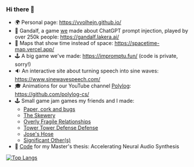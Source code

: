 ### Hi there 👋

- 🌍 Personal page: https://vvolhejn.github.io/
- 🧙 Gandalf, a game [we](https://www.lakera.ai/) made about ChatGPT prompt injection, played by over 250k people: https://gandalf.lakera.ai/
- 📍 Maps that show time instead of space: https://spacetime-map.vercel.app/
- 🕹 A big game we've made: https://impromptu.fun/ (code is private, sorry!)
- 🔉 An interactive site about turning speech into sine waves: https://www.sinewavespeech.com/
- 🎓 Animations for our YouTube channel [Polylog](https://www.youtube.com/@PolylogCS): https://github.com/polylog-cs/
- 🕹 Small game jam games my friends and I made:
  - [Paper, cork and bugs](https://github.com/allemansratten/PaperCorkAndBugs)
  - [The Skewery](https://github.com/allemansratten/the-skewery)
  - [Overly Fragile Relationships](https://github.com/allemansratten/overly-fragile-relationships)
  - [Tower Tower Defense Defense](https://github.com/allemansratten/LD48)
  - [Jose's Hose](https://github.com/vvolhejn/minijam98)
  - [Significant Other(s)](https://github.com/allemansratten/sos)
- 🎻 [Code](https://github.com/vvolhejn/thesis) for my Master's thesis: Accelerating Neural Audio Synthesis

[![Top Langs](https://github-readme-stats.vercel.app/api/top-langs/?username=vvolhejn&hide=html,jupyter%20notebook&langs_count=6&layout=compact&theme=tokyonight)](https://github.com/anuraghazra/github-readme-stats)
